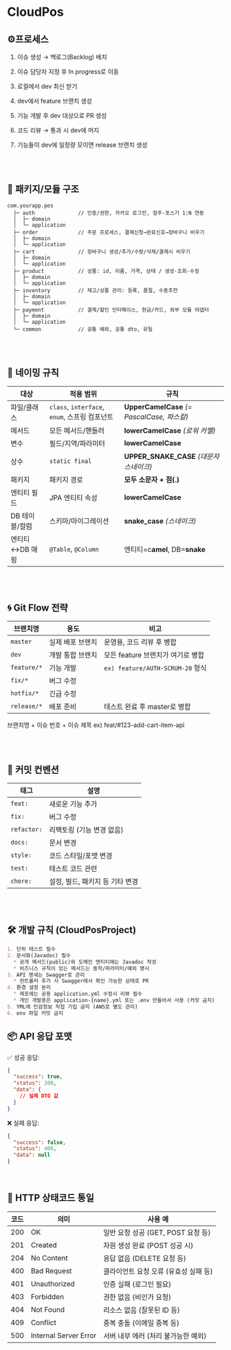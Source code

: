 # CloudPos

## ⚙️프로세스

1. 이슈 생성 → 백로그(Backlog) 배치

2. 이슈 담당자 지정 후 In progress로 이동

3. 로컬에서 dev 최신 받기

4. dev에서 feature 브랜치 생성

5. 기능 개발 후 dev 대상으로 PR 생성

6. 코드 리뷰 → 통과 시 dev에 머지

7. 기능들이 dev에 일정량 모이면 release 브랜치 생성


<br><br>

## 🧱 패키지/모듈 구조

```text
com.yourapp.pos
  ├─ auth              // 인증/권한, 카카오 로그인, 점주-포스기 1:N 연동
  │  ├─ domain
  │  └─ application
  ├─ order             // 주문 프로세스, 결제신청→완료신호→장바구니 비우기
  │  ├─ domain
  │  └─ application
  ├─ cart              // 장바구니 생성/추가/수량/삭제/결제시 비우기
  │  ├─ domain
  │  └─ application
  ├─ product           // 상품: id, 이름, 가격, 상태 / 생성·조회·수정
  │  ├─ domain
  │  └─ application
  ├─ inventory         // 재고/상품 관리: 등록, 품절, 수동추천
  │  ├─ domain
  │  └─ application
  ├─ payment           // 결제/할인 인터페이스, 현금/카드, 외부 모듈 어댑터
  │  ├─ domain
  │  └─ application
  └─ common            // 공통 예외, 공통 dto, 유틸
```

<br><br>

## 📏 네이밍 규칙

| 대상 | 적용 범위 | 규칙 |
| --- | --- | --- |
| 파일/클래스 | `class`, `interface`, `enum`, 스프링 컴포넌트 | **UpperCamelCase** *(= PascalCase, 파스칼)* |
| 메서드 | 모든 메서드/핸들러 | **lowerCamelCase** *(로워 카멜)* |
| 변수 | 필드/지역/파라미터 | **lowerCamelCase** |
| 상수 | `static final` | **UPPER_SNAKE_CASE** *(대문자 스네이크)* |
| 패키지 | 패키지 경로 | **모두 소문자 + 점(.)** |
| 엔티티 필드 | JPA 엔티티 속성 | **lowerCamelCase** |
| DB 테이블/컬럼 | 스키마/마이그레이션 | **snake_case** *(스네이크)* |
| 엔티티↔DB 매핑 | `@Table`, `@Column` | 엔티티=c**amel**, DB=**snake** |

<br><br>

## 🌀 Git Flow 전략

| 브랜치명 | 용도 | 비고 |
|---------|------|------|
| `master` | 실제 배포 브랜치 | 운영용, 코드 리뷰 후 병합 |
| `dev` | 개발 통합 브랜치 | 모든 feature 브랜치가 여기로 병합 |
| `feature/*` | 기능 개발 | `ex) feature/AUTH-SCRUM-20` 형식 |
| `fix/*` | 버그 수정 | |
| `hotfix/*` | 긴급 수정 | |
| `release/*` | 배포 준비 | 테스트 완료 후 master로 병합 |


브랜치명 + 이슈 번호 + 이슈 제목
ex) feat/#123-add-cart-item-api


<br><br>

## 💬 커밋 컨벤션

| 태그 | 설명 |
|------|------|
| `feat:` | 새로운 기능 추가 |
| `fix:` | 버그 수정 |
| `refactor:` | 리팩토링 (기능 변경 없음) |
| `docs:` | 문서 변경 |
| `style:` | 코드 스타일/포맷 변경 |
| `test:` | 테스트 코드 관련 |
| `chore:` | 설정, 빌드, 패키지 등 기타 변경 |

<br><br>


## 🛠 개발 규칙 (CloudPosProject)

```md
1. 단위 테스트 필수
2. 문서화(Javadoc) 필수
  * 공개 메서드(public)와 도메인 엔티티에는 Javadoc 작성
  * 비즈니스 규칙이 있는 메서드는 동작/파라미터/예외 명시
3. API 명세는 Swagger로 관리
  * 컨트롤러 추가 시 Swagger에서 확인 가능한 상태로 PR
4. 환경 설정 분리
  * 레포에는 공용 application.yml 수정시 리뷰 필수
  * 개인 개발용은 application-{name}.yml 또는 .env 만들어서 사용 (커밋 금지)
5. YML에 민감정보 직접 기입 금지 (AWS로 별도 관리)
6. env 파일 커밋 금지
```



## 📦 API 응답 포맷

✅ 성공 응답:
```json
{
  "success": true,
  "status": 200,
  "data": {
    // 실제 DTO 값
  }
}
```
❌ 실패 응답:

```json
{
  "success": false,
  "status": 400,
  "data": null
}
```

<br>

## 🚦 HTTP 상태코드 통일

| 코드 | 의미                   | 사용 예                                |
|------|------------------------|----------------------------------------|
| 200  | OK                     | 일반 요청 성공 (GET, POST 요청 등)    |
| 201  | Created                | 자원 생성 완료 (POST 성공 시)         |
| 204  | No Content             | 응답 없음 (DELETE 요청 등)            |
| 400  | Bad Request            | 클라이언트 요청 오류 (유효성 실패 등) |
| 401  | Unauthorized           | 인증 실패 (로그인 필요)               |
| 403  | Forbidden              | 권한 없음 (비인가 요청)               |
| 404  | Not Found              | 리소스 없음 (잘못된 ID 등)           |
| 409  | Conflict               | 중복 충돌 (이메일 중복 등)            |
| 500  | Internal Server Error  | 서버 내부 에러 (처리 불가능한 예외)   |

